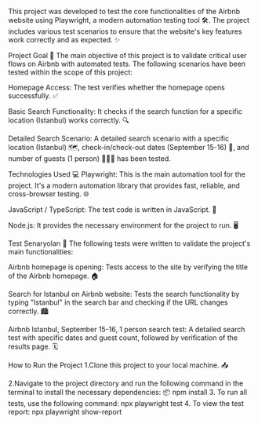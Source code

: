 This project was developed to test the core functionalities of the Airbnb website using Playwright, a modern automation testing tool 🛠️. The project includes various test scenarios to ensure that the website's key features work correctly and as expected. ✨

Project Goal 🎯
The main objective of this project is to validate critical user flows on Airbnb with automated tests. The following scenarios have been tested within the scope of this project:

Homepage Access: The test verifies whether the homepage opens successfully. ✅

Basic Search Functionality: It checks if the search function for a specific location (Istanbul) works correctly. 🔍

Detailed Search Scenario: A detailed search scenario with a specific location (Istanbul) 🗺️, check-in/check-out dates (September 15-16) 📅, and number of guests (1 person) 🧑‍🤝‍🧑 has been tested.

Technologies Used 💻
Playwright: This is the main automation tool for the project. It's a modern automation library that provides fast, reliable, and cross-browser testing. 🌐

JavaScript / TypeScript: The test code is written in JavaScript. 📜

Node.js: It provides the necessary environment for the project to run. 🖥️

Test Senaryoları 📝
The following tests were written to validate the project's main functionalities:

Airbnb homepage is opening: Tests access to the site by verifying the title of the Airbnb homepage. 🏠

Search for Istanbul on Airbnb website: Tests the search functionality by typing "Istanbul" in the search bar and checking if the URL changes correctly. 🏙️

Airbnb Istanbul, September 15-16, 1 person search test: A detailed search test with specific dates and guest count, followed by verification of the results page. 🗓️

How to Run the Project
1.Clone this project to your local machine. 📥

2.Navigate to the project directory and run the following command in the terminal to install the necessary dependencies: 📦
   npm install
3. To run all tests, use the following command:
   npx playwright test
4. To view the test report:
   npx playwright show-report
